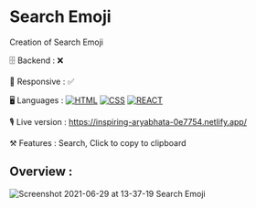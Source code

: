 # Search Emoji

Creation of Search Emoji

🗄 Backend : ❌

📱 Responsive : ✅

🖥 Languages : 
[![HTML](https://user-images.githubusercontent.com/59733143/123686859-8b3dd280-d850-11eb-94e7-eb44c8179dcc.png)](https://developer.mozilla.org/en-US/docs/Glossary/HTML5)
[![CSS](https://user-images.githubusercontent.com/59733143/123686862-8bd66900-d850-11eb-97c5-1cb2889aaf39.png)](https://developer.mozilla.org/en-US/docs/Glossary/CSS)
[![REACT](https://user-images.githubusercontent.com/59733143/123792579-0fd83180-d8e1-11eb-992e-529cacb03bf0.png)](https://fr.reactjs.org/)

🎙 Live version : https://inspiring-aryabhata-0e7754.netlify.app/

⚒ Features : Search, Click to copy to clipboard

## Overview :

![Screenshot 2021-06-29 at 13-37-19 Search Emoji](https://user-images.githubusercontent.com/59733143/123790922-28474c80-d8df-11eb-8011-9fe0cd29aea3.png)
